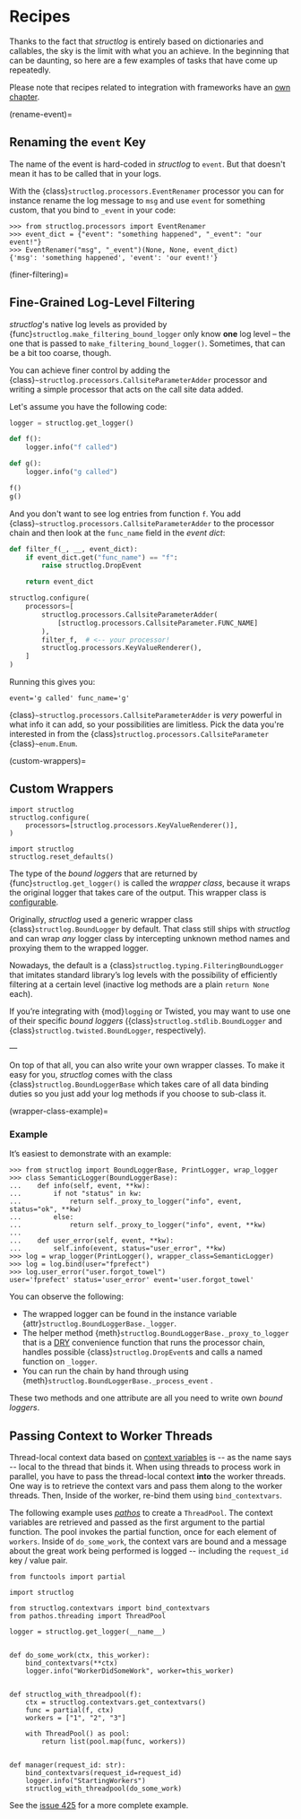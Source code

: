 # Recipes

Thanks to the fact that *structlog* is entirely based on dictionaries and callables, the sky is the limit with what you an achieve.
In the beginning that can be daunting, so here are a few examples of tasks that have come up repeatedly.

Please note that recipes related to integration with frameworks have an [own chapter](frameworks.md).

(rename-event)=

## Renaming the `event` Key

The name of the event is hard-coded in *structlog* to `event`.
But that doesn't mean it has to be called that in your logs.

With the {class}`structlog.processors.EventRenamer` processor you can for instance rename  the log message to `msg` and use `event` for something custom, that you bind to `_event` in your code:

```pycon
>>> from structlog.processors import EventRenamer
>>> event_dict = {"event": "something happened", "_event": "our event!"}
>>> EventRenamer("msg", "_event")(None, None, event_dict)
{'msg': 'something happened', 'event': 'our event!'}
```

(finer-filtering)=

## Fine-Grained Log-Level Filtering

*structlog*'s native log levels as provided by {func}`structlog.make_filtering_bound_logger` only know **one** log level – the one that is passed to `make_filtering_bound_logger()`.
Sometimes, that can be a bit too coarse, though.

You can achieve finer control by adding the {class}`~structlog.processors.CallsiteParameterAdder` processor and writing a simple processor that acts on the call site data added.

Let's assume you have the following code:

```python
logger = structlog.get_logger()

def f():
    logger.info("f called")

def g():
    logger.info("g called")

f()
g()
```

And you don't want to see log entries from function `f`.
You add {class}`~structlog.processors.CallsiteParameterAdder` to the processor chain and then look at the `func_name` field in the *event dict*:

```python
def filter_f(_, __, event_dict):
    if event_dict.get("func_name") == "f":
        raise structlog.DropEvent

    return event_dict

structlog.configure(
    processors=[
        structlog.processors.CallsiteParameterAdder(
            [structlog.processors.CallsiteParameter.FUNC_NAME]
        ),
        filter_f,  # <-- your processor!
        structlog.processors.KeyValueRenderer(),
    ]
)
```

Running this gives you:

```
event='g called' func_name='g'
```

{class}`~structlog.processors.CallsiteParameterAdder` is *very* powerful in what info it can add, so your possibilities are limitless.
Pick the data you're interested in from the {class}`structlog.processors.CallsiteParameter` {class}`~enum.Enum`.


(custom-wrappers)=

## Custom Wrappers

```{testsetup}
import structlog
structlog.configure(
    processors=[structlog.processors.KeyValueRenderer()],
)
```

```{testcleanup}
import structlog
structlog.reset_defaults()
```

The type of the *bound loggers* that are returned by {func}`structlog.get_logger()` is called the *wrapper class*, because it wraps the original logger that takes care of the output.
This wrapper class is [configurable](configuration.md).

Originally, *structlog* used a generic wrapper class {class}`structlog.BoundLogger` by default.
That class still ships with *structlog* and can wrap *any* logger class by intercepting unknown method names and proxying them to the wrapped logger.

Nowadays, the default is a {class}`structlog.typing.FilteringBoundLogger` that imitates standard library’s log levels with the possibility of efficiently filtering at a certain level (inactive log methods are a plain `return None` each).

If you’re integrating with {mod}`logging` or Twisted, you may want to use one of their specific *bound loggers* ({class}`structlog.stdlib.BoundLogger` and {class}`structlog.twisted.BoundLogger`, respectively).

—

On top of that all, you can also write your own wrapper classes.
To make it easy for you, *structlog* comes with the class {class}`structlog.BoundLoggerBase` which takes care of all data binding duties so you just add your log methods if you choose to sub-class it.

(wrapper-class-example)=

### Example

It’s easiest to demonstrate with an example:

```{doctest}
>>> from structlog import BoundLoggerBase, PrintLogger, wrap_logger
>>> class SemanticLogger(BoundLoggerBase):
...    def info(self, event, **kw):
...        if not "status" in kw:
...            return self._proxy_to_logger("info", event, status="ok", **kw)
...        else:
...            return self._proxy_to_logger("info", event, **kw)
...
...    def user_error(self, event, **kw):
...        self.info(event, status="user_error", **kw)
>>> log = wrap_logger(PrintLogger(), wrapper_class=SemanticLogger)
>>> log = log.bind(user="fprefect")
>>> log.user_error("user.forgot_towel")
user='fprefect' status='user_error' event='user.forgot_towel'
```

You can observe the following:

- The wrapped logger can be found in the instance variable {attr}`structlog.BoundLoggerBase._logger`.
- The helper method {meth}`structlog.BoundLoggerBase._proxy_to_logger` that is a [DRY] convenience function that runs the processor chain, handles possible {class}`structlog.DropEvent`s and calls a named function on `_logger`.
- You can run the chain by hand through using {meth}`structlog.BoundLoggerBase._process_event` .

These two methods and one attribute are all you need to write own *bound loggers*.

[dry]: https://en.wikipedia.org/wiki/Don%27t_repeat_yourself


## Passing Context to Worker Threads

Thread-local context data based on [context variables](contextvars.md) is -- as the name says -- local to the thread that binds it.
When using threads to process work in parallel, you have to pass the thread-local context **into** the worker threads.
One way is to retrieve the context vars and pass them along to the worker threads.
Then, Inside of the worker, re-bind them using `bind_contextvars`.

The following example uses [*pathos*](https://pypi.org/project/pathos/) to create a `ThreadPool`.
The context variables are retrieved and passed as the first argument to the partial function.
The pool invokes the partial function, once for each element of `workers`.
Inside of `do_some_work`, the context vars are bound and a message about the great work being performed is logged -- including the `request_id` key / value pair.

```
from functools import partial

import structlog

from structlog.contextvars import bind_contextvars
from pathos.threading import ThreadPool

logger = structlog.get_logger(__name__)


def do_some_work(ctx, this_worker):
    bind_contextvars(**ctx)
    logger.info("WorkerDidSomeWork", worker=this_worker)


def structlog_with_threadpool(f):
    ctx = structlog.contextvars.get_contextvars()
    func = partial(f, ctx)
    workers = ["1", "2", "3"]

    with ThreadPool() as pool:
        return list(pool.map(func, workers))


def manager(request_id: str):
    bind_contextvars(request_id=request_id)
    logger.info("StartingWorkers")
    structlog_with_threadpool(do_some_work)

```

See the [issue 425](https://github.com/hynek/structlog/issues/425) for a more complete example.
